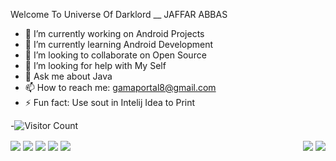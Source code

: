 Welcome To Universe Of Darklord __ JAFFAR ABBAS

- 🔭 I’m currently working on Android Projects
- 🌱 I’m currently learning Android Development
- 👯 I’m looking to collaborate on Open Source 
- 🤔 I’m looking for help with My Self
- 💬 Ask me about Java
- 📫 How to reach me: gamaportal8@gmail.com
- ⚡ Fun fact: Use sout in Intelij Idea to Print 

-![Visitor Count](https://profile-counter.glitch.me/{jaffarabbas}/count.svg)

<!-- ![Anurag's GitHub stats](https://github-readme-stats.vercel.app/api?username=jaffarabbas&show_icons=true&theme=radical)  [![Top Langs](https://github-readme-stats.vercel.app/api/top-langs/?username=jaffarabbas&layout=compact)](https://github.com/anuraghazra/github-readme-stats)[![jaffarabbas's wakatime stats](https://github-readme-stats.vercel.app/api/wakatime?jaffarabbas=willianrod)](https://github.com/jaffar/jaffarabbas) -->

 

<a>
  <img align="center" src="https://github-readme-stats.vercel.app/api?username=jaffarabbas&show_icons=true&theme=radical" />
</a>
<a>
  <img align="center" src="https://github-readme-stats.vercel.app/api/top-langs/?username=jaffarabbas&layout=compact" />
</a>
<a>
  <img align="center" src="https://github-readme-stats.vercel.app/api/wakatime?jaffarabbas=willianrod" />
</a>


<a>
<img align="center" src="https://github-readme-stats.vercel.app/api/pin/?username=jaffarabbas&repo=React-Web-Application-Development" />    
<img align="center" src="https://github-readme-stats.vercel.app/api/pin/?username=jaffarabbas&repo=C-sharp-Practice" />
<a style="float:right">
 <img align="center" src="https://github-readme-stats.vercel.app/api/pin/?username=jaffarabbas&repo=React-Web-Application-Development" />    
 <img align="center" src="https://github-readme-stats.vercel.app/api/pin/?username=jaffarabbas&repo=C-sharp-Practice" />
</a>
<a/>


